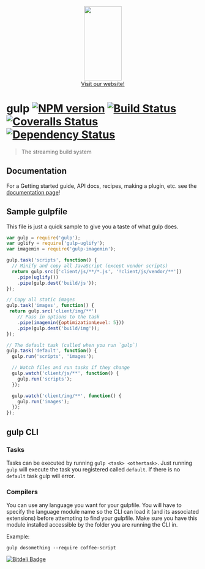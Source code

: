 <p align="center">
  <a href="http://gulpjs.com">
    <img height="194" width="98" src="https://raw.github.com/gulpjs/artwork/master/gulp.png"/>
  </a>
  <br/>
  <a href="http://gulpjs.com/">Visit our website!</a>
</p>

# gulp [![NPM version][npm-image]][npm-url] [![Build Status][travis-image]][travis-url] [![Coveralls Status][coveralls-image]][coveralls-url] [![Dependency Status][depstat-image]][depstat-url]
> The streaming build system

## Documentation

For a Getting started guide, API docs, recipes, making a plugin, etc. see the [documentation page](/docs/README.md)!

## Sample gulpfile

This file is just a quick sample to give you a taste of what gulp does.

```javascript
var gulp = require('gulp');
var uglify = require('gulp-uglify');
var imagemin = require('gulp-imagemin');

gulp.task('scripts', function() {
  // Minify and copy all JavaScript (except vendor scripts)
  return gulp.src(['client/js/**/*.js', '!client/js/vendor/**'])
    .pipe(uglify())
    .pipe(gulp.dest('build/js'));
});

// Copy all static images
gulp.task('images', function() {
 return gulp.src('client/img/**')
    // Pass in options to the task
    .pipe(imagemin({optimizationLevel: 5}))
    .pipe(gulp.dest('build/img'));
});

// The default task (called when you run `gulp`)
gulp.task('default', function() {
  gulp.run('scripts', 'images');

  // Watch files and run tasks if they change
  gulp.watch('client/js/**', function() {
    gulp.run('scripts');
  });

  gulp.watch('client/img/**', function() {
    gulp.run('images');
  });
});
```


## gulp CLI

### Tasks

Tasks can be executed by running `gulp <task> <othertask>`. Just running `gulp` will execute the task you registered called `default`. If there is no `default` task gulp will error.

### Compilers

You can use any language you want for your gulpfile. You will have to specify the language module name so the CLI can load it (and its associated extensions) before attempting to find your gulpfile. Make sure you have this module installed accessible by the folder you are running the CLI in.

Example:

```
gulp dosomething --require coffee-script
```


[![Bitdeli Badge](https://d2weczhvl823v0.cloudfront.net/wearefractal/gulp/trend.png)](https://bitdeli.com/free "Bitdeli Badge")

[npm-url]: https://npmjs.org/package/gulp
[npm-image]: https://badge.fury.io/js/gulp.png
[travis-url]: https://travis-ci.org/gulpjs/gulp
[travis-image]: https://travis-ci.org/gulpjs/gulp.png?branch=master
[coveralls-url]: https://coveralls.io/r/gulpjs/gulp
[coveralls-image]: https://coveralls.io/repos/gulpjs/gulp/badge.png
[depstat-url]: https://david-dm.org/gulpjs/gulp
[depstat-image]: https://david-dm.org/gulpjs/gulp.png
